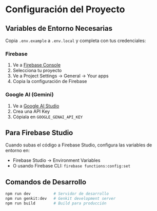 # Configuración del Proyecto

## Variables de Entorno Necesarias

Copia `.env.example` a `.env.local` y completa con tus credenciales:

### Firebase
1. Ve a [Firebase Console](https://console.firebase.google.com/)
2. Selecciona tu proyecto
3. Ve a Project Settings → General → Your apps
4. Copia la configuración de Firebase

### Google AI (Gemini)
1. Ve a [Google AI Studio](https://aistudio.google.com/)
2. Crea una API Key
3. Cópiala en `GOOGLE_GENAI_API_KEY`

## Para Firebase Studio
Cuando subas el código a Firebase Studio, configura las variables de entorno en:
- Firebase Studio → Environment Variables
- O usando Firebase CLI: `firebase functions:config:set`

## Comandos de Desarrollo
```bash
npm run dev          # Servidor de desarrollo
npm run genkit:dev   # Genkit development server
npm run build        # Build para producción
```